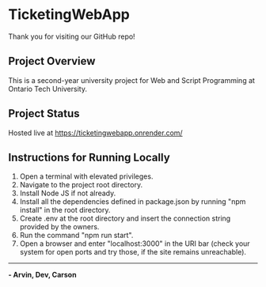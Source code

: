 # TicketingWebApp
Thank you for visiting our GitHub repo!

## Project Overview
This is a second-year university project for Web and Script Programming at Ontario Tech University. 

## Project Status
Hosted live at https://ticketingwebapp.onrender.com/

## Instructions for Running Locally
1. Open a terminal with elevated privileges.
2. Navigate to the project root directory.
3. Install Node JS if not already.
4. Install all the dependencies defined in package.json by running "npm install" in the root directory. 
5. Create .env at the root directory and insert the connection string provided by the owners. 
5. Run the command "npm run start".
6. Open a browser and enter "localhost:3000" in the URI bar (check your system for open ports and try those, if the site remains unreachable).

---
**- Arvin, Dev, Carson**
